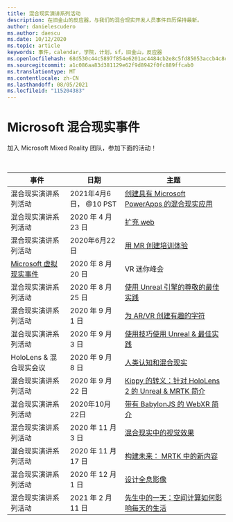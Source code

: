```yaml
---
title: 混合现实演讲系列活动
description: 在旧金山的反应器，与我们的混合现实开发人员事件日历保持最新。
author: danielescudero
ms.author: daescu
ms.date: 10/12/2020
ms.topic: article
keywords: 事件，calendar，学院，计划，sf，旧金山，反应器
ms.openlocfilehash: 68d530c44c5897f854e6201ac4484cb2e8c5fd85053accb4c8ee79a97686fa57
ms.sourcegitcommit: a1c086aa83d381129e62f9d8942f0fc889ffcab0
ms.translationtype: MT
ms.contentlocale: zh-CN
ms.lasthandoff: 08/05/2021
ms.locfileid: "115204383"
---
```

# <a name="microsoft-mixed-reality-events"></a>Microsoft 混合现实事件

加入 Microsoft Mixed Reality 团队，参加下面的活动！

<br>

|事件|日期|主题|
|-------------|-------------|-----|
| 混合现实演讲系列活动|2021年4月6日， @10 PST|[创建具有 Microsoft PowerApps 的混合现实应用](https://www.meetup.com/hololens-mr/events/277257132)|
| 混合现实演讲系列活动|2020 年 4 月 23 日|[扩充 web](https://channel9.msdn.com/Shows/Docs-Mixed-Reality/Augmenting-WebXR-Standards)|
| 混合现实演讲系列活动|2020年6月22日|[用 MR 创建培训体验](https://channel9.msdn.com/Shows/Docs-Mixed-Reality/Educational-Experiences-in-MR)|
| [Microsoft 虚拟现实事件](https://www.meetup.com/hololens-mr/events/272364822/)|2020 年 8 月 20 日|VR 迷你峰会|
| 混合现实演讲系列活动|2020 年 8 月 25 日|[使用 Unreal 引擎的尊敬的最佳实践](https://channel9.msdn.com/Shows/Docs-Mixed-Reality/Tips-and-Best-Practices-for-using-UE4-in-MR)|
| 混合现实演讲系列活动|2020 年 9 月 1 日|[为 AR/VR 创建有趣的字符](https://channel9.msdn.com/Shows/Docs-Mixed-Reality/Creating-Entertaining-Characters-for-Mixed-Reality)|
| 混合现实演讲系列活动|2020 年 9 月 3 日|[使用技巧使用 Unreal & 最佳实践](https://channel9.msdn.com/Shows/Docs-Mixed-Reality/Tips-and-Best-Practices-for-using-UE4-in-MR)|
| HoloLens & 混合现实会议|2020 年 9 月 8 日|[人类认知和混合现实](https://channel9.msdn.com/Shows/Docs-Mixed-Reality/Human-Perception-and-Mixed-Reality)|
| 混合现实演讲系列活动|2020 年 9 月 22 日|[Kippy 的转义：针对 HoloLens 2 的 Unreal & MRTK 简介](../develop/unreal/unreal-kippys-escape.md)|
| 混合现实演讲系列活动|2020年10月22日|[带有 BabylonJS 的 WebXR 简介](https://channel9.msdn.com/Shows/Docs-Mixed-Reality/Adding-Augmented-Reality-to-your-Typescript-Project)|
| 混合现实演讲系列活动|2020 年 11 月 3 日|[混合现实中的视觉效果](https://channel9.msdn.com/Shows/Mixed-Reality/Visual-Effects-in-Mixed-Reality)|
| 混合现实演讲系列活动|2020 年 11 月 17 日|[构建未来： MRTK 中的新内容](https://channel9.msdn.com/Shows/Docs-Mixed-Reality/Building-the-Future-Whats-New-in-the-Mixed-Reality-Toolkit)|
| 混合现实演讲系列活动|2020 年 12 月 1 日|[设计全息影像](https://channel9.msdn.com/Shows/Docs-Mixed-Reality/Making-of-Designing-Holograms)|
| 混合现实演讲系列活动|2021 年 2 月 11 日|[先生中的一天：空间计算如何影响每天的生活](https://channel9.msdn.com/Shows/Mixed-Reality/One-Day-In-MR-How-Spatial-Computing-Effects-Every-Day-Life)|

